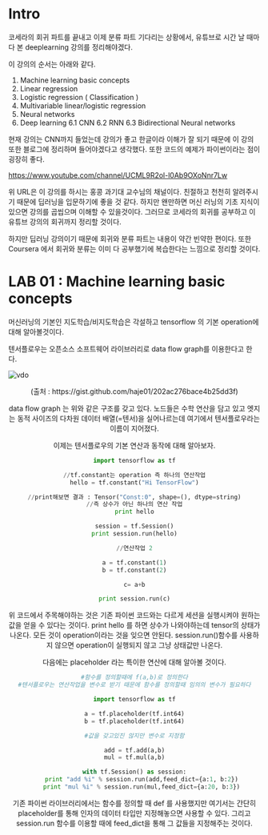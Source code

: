 
# Intro

코세라의 회귀 파트를 끝내고 이제 분류 파트 기다리는 상황에서,
유튜브로 시간 날 때마다 본 deeplearning 강의를 정리해야겠다.

이 강의의 순서는 아래와 같다.

1. Machine learning basic concepts
2. Linear regression
3. Logistic regression ( Classification )
4. Multivariable linear/logistic regression
5. Neural networks
6. Deep learning 
6.1 CNN
6.2 RNN
6.3 Bidirectional Neural networks

현재 강의는 CNN까지 들었는데 강의가 좋고 한글이라 이해가 잘 되기 때문에
이 강의 또한 블로그에 정리하며 들어야겠다고 생각했다.
또한 코드의 예제가 파이썬이라는 점이 굉장히 좋다.

https://www.youtube.com/channel/UCML9R2ol-l0Ab9OXoNnr7Lw

위 URL은 이 강의를 하시는 홍콩 과기대 교수님의 채널이다.
친절하고 천천히 알려주시기 때문에 딥러닝을 입문하기에 좋을 것 같다.
하지만 왠만하면 머신 러닝의 기초 지식이 있으면 강의를 곱씹으며 이해할 수 있을것이다.
그러므로 코세라의 회귀를 공부하고 이 유튜브 강의의 회귀까지 정리할 것이다.

하지만 딥러닝 강의이기 때문에 회귀와 분류 파트는 내용이 약간 빈약한 편이다. 또한 Coursera 에서 회귀와 분류는 이미 다 공부했기에 복습한다는 느낌으로 정리할 것이다. 

# LAB 01 : Machine learning basic concepts

머신러닝의 기본인 지도학습/비지도학습은 각설하고
tensorflow 의 기본 operation에 대해 알아볼것이다.

텐서플로우는 오픈소스 소프트웨어 라이브러리로 data flow graph를 이용한다고 한다.

![vdo](https://camo.githubusercontent.com/4ee55154486232ec9edd8f1a3bad4c4a146f6cfe/68747470733a2f2f7777772e74656e736f72666c6f772e6f72672f696d616765732f74656e736f72735f666c6f77696e672e676966)
<center>(출처 : https://gist.github.com/haje01/202ac276bace4b25dd3f)<center/>

data flow graph 는 위와 같은 구조를 갖고 있다. 노드들은 수학 연산을 담고 있고 엣지는 동적 사이즈의 다차원 데이터 배열(=텐서)을 실어나르는데 여기에서 텐서플로우라는 이름이 지어졌다.

이제는 텐서플로우의 기본 연산과 동작에 대해 알아보자.

```python
import tensorflow as tf

//tf.constant는 operation 즉 하나의 연산작업
hello = tf.constant("Hi TensorFlow")

//print해보면 결과 : Tensor("Const:0", shape=(), dtype=string)
//즉 상수가 아닌 하나의 연산 작업
print hello

session = tf.Session()
print session.run(hello)

//연산작업 2

a = tf.constant(1)
b = tf.constant(2)

c= a+b

print session.run(c)
```

위 코드에서 주목해야하는 것은 기존 파이썬 코드와는 다르게
세션을 실행시켜야 원하는 값을 얻을 수 있다는 것이다.
print hello 를 하면 상수가 나와야하는데 tensor의 상태가 나온다.
모든 것이 operation이라는 것을 잊으면 안된다.
session.run()함수를 사용하지 않으면 operation이 실행되지 않고 그냥 상태값만 나온다.


다음에는 placeholder 라는 특이한 연산에 대해 알아볼 것이다.

```python
#함수를 정의할때에 f(a,b)로 정의한다
#텐서플로우는 연산작업을 변수로 받기 때문에 함수를 정의할때 임의의 변수가 필요하다

import tensorflow as tf

a = tf.placeholder(tf.int64)
b = tf.placeholder(tf.int64)

#값을 갖고있진 않지만 변수로 지정함

add = tf.add(a,b)
mul = tf.mul(a,b)

with tf.Session() as session:
    print "add %i" % session.run(add,feed_dict={a:1, b:2})
    print "mul %i" % session.run(mul,feed_dict={a:20, b:3})
```

기존 파이썬 라이브러리에서는 함수를 정의할 때 def 를 사용했지만 
여기서는 간단히 placeholder를 통해 인자의 데이터 타입만 지정해놓으면 사용할 수 있다.
그리고 session.run 함수를 이용할 때에 feed_dict을 통해 그 값들을 지정해주는 것이다.

